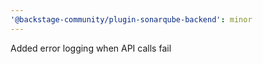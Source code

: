 ```yaml
---
'@backstage-community/plugin-sonarqube-backend': minor
---
```


Added error logging when API calls fail
